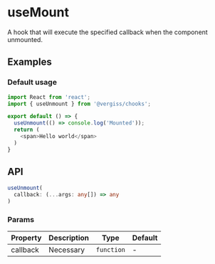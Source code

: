 # useMount

A hook that will execute the specified callback when the component unmounted.

## Examples

### Default usage

```typescript jsx
import React from 'react';
import { useUnmount } from '@vergiss/chooks';

export default () => {
  useUnmount(() => console.log('Mounted'));
  return (
    <span>Hello world</span>
  )
}
```

## API

```typescript
useUnmount(
  callback: (...args: any[]) => any
)
```

### Params
| Property     | Description                  | Type                                     | Default |
| ------------ | ---------------------------- | ---------------------------------------- | ------- |
| callback | Necessary | `function` | - |